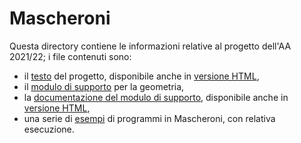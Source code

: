 # Mascheroni

Questa directory contiene le informazioni relative al progetto dell'AA 2021/22;
i file contenuti sono:

* il [testo](Testo.ipynb) del progetto, disponibile anche in [versione
  HTML](https://htmlpreview.github.io/?https://github.com/let-unimi/progetti/blob/master/03-Mascheroni/Testo.html),
* il [modulo di supporto](geometry.py) per la geometria,
* la [documentazione del modulo di supporto](geometry.rst), disponibile anche in [versione
  HTML](https://htmlpreview.github.io/?https://github.com/let-unimi/progetti/blob/master/03-Mascheroni/geometry.html),
* una serie di [esempi](examples/) di programmi in Mascheroni, con relativa esecuzione.